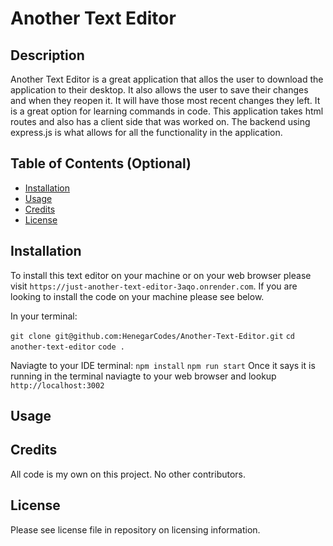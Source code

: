 # Another Text Editor

## Description

Another Text Editor is a great application that allos the user to download the application to their desktop. It also allows the user to save their changes and when they reopen it. It will have those most recent changes they left. It is a great option for learning commands in code. This application takes html routes and also has a client side that was worked on. The backend using express.js is what allows for all the functionality in the application.

## Table of Contents (Optional)


- [Installation](#installation)
- [Usage](#usage)
- [Credits](#credits)
- [License](#license)

## Installation

To install this text editor on your machine or on your web browser please visit `https://just-another-text-editor-3aqo.onrender.com`. If you are looking to install the code on your machine please see below.

In your terminal:

`git clone git@github.com:HenegarCodes/Another-Text-Editor.git`
`cd another-text-editor`
`code .`

Naviagte to your IDE terminal:
`npm install`
`npm run start`
Once it says it is running in the terminal naviagte to your web browser and lookup `http://localhost:3002`

## Usage


## Credits

All code is my own on this project. No other contributors.

## License

Please see license file in repository on licensing information.


